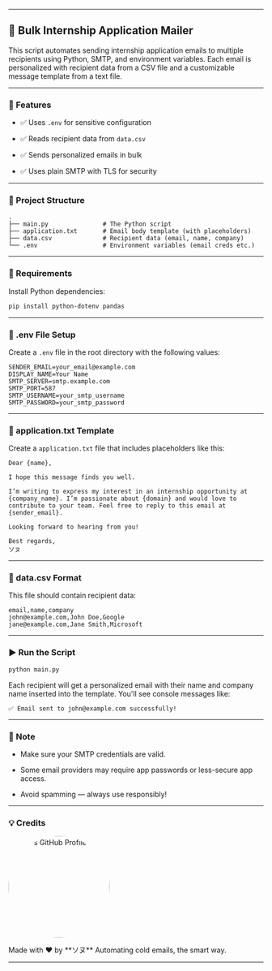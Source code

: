 
---

## 📧 Bulk Internship Application Mailer

This script automates sending internship application emails to multiple recipients using Python, SMTP, and environment variables. Each email is personalized with recipient data from a CSV file and a customizable message template from a text file.

---

### 🚀 Features

- ✅ Uses `.env` for sensitive configuration
    
- ✅ Reads recipient data from `data.csv`
    
- ✅ Sends personalized emails in bulk
    
- ✅ Uses plain SMTP with TLS for security
    

---

### 📂 Project Structure

```
.
├── main.py               # The Python script
├── application.txt       # Email body template (with placeholders)
├── data.csv              # Recipient data (email, name, company)
└── .env                  # Environment variables (email creds etc.)
```

---

### 🧪 Requirements

Install Python dependencies:

```bash
pip install python-dotenv pandas
```

---

### 📄 .env File Setup

Create a `.env` file in the root directory with the following values:

```env
SENDER_EMAIL=your_email@example.com
DISPLAY_NAME=Your Name
SMTP_SERVER=smtp.example.com
SMTP_PORT=587
SMTP_USERNAME=your_smtp_username
SMTP_PASSWORD=your_smtp_password
```

---

### 📄 application.txt Template

Create a `application.txt` file that includes placeholders like this:

```
Dear {name},

I hope this message finds you well.

I’m writing to express my interest in an internship opportunity at {company_name}. I’m passionate about {domain} and would love to contribute to your team. Feel free to reply to this email at {sender_email}.

Looking forward to hearing from you!

Best regards,  
ソヌ
```

---

### 📄 data.csv Format

This file should contain recipient data:

```csv
email,name,company
john@example.com,John Doe,Google
jane@example.com,Jane Smith,Microsoft
```

---

### ▶️ Run the Script

```bash
python main.py
```

Each recipient will get a personalized email with their name and company name inserted into the template. You'll see console messages like:

```
✅ Email sent to john@example.com successfully!
```

---

### 🛑 Note

- Make sure your SMTP credentials are valid.
    
- Some email providers may require app passwords or less-secure app access.
    
- Avoid spamming — always use responsibly!
    

---

### 💡 Credits

<p align="left"> <a href="https://github.com/sonusid1325" target="_blank" > <img src="https://github.com/sonusid1325.png" width="200" style="border-radius: 50%;" alt="ソヌ's GitHub Profile Photo"/> </a> </p>
Made with ❤️ by **ソヌ**  
Automating cold emails, the smart way.



---

